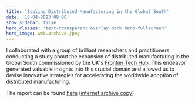 ```yaml
---
title: 'Scaling Distributed Manufacturing in the Global South'
date: '18-04-2023 09:00'
show_sidebar: false
hero_classes: 'text-transparent overlay-dark hero-fullscreen'
hero_image: web.archive.jpeg
---
```


I collaborated with a group of brilliant researchers and practitioners conducting a study about the expansion of distributed manufacturing in the Global South commissioned by the UK's [Frontier Tech Hub](https://www.frontiertechhub.org/). This endeavor generated valuable insights into this crucial domain and allowed us to devise innovative strategies for accelerating the worldwide adoption of distributed manufacturing.

The report can be found [here](https://www.frontiertechhub.org/resources/dm-evidence/) ([internet archive copy](https://web.archive.org/web/20230419093958/https://www.frontiertechhub.org/resources/dm-evidence/))
